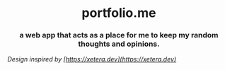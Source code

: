 <h1 align="center">
   portfolio.me
</h1>

<h3 align="center">
  a web app that acts as a place for me to keep my random thoughts and opinions.
</h3>

<em align="center">Design inspired by [https://xetera.dev](https://xetera.dev)</em>